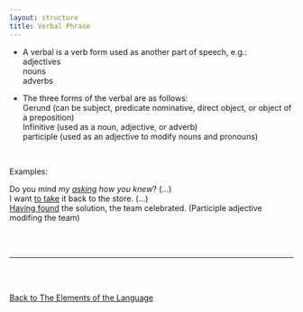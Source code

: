 ```yaml
---
layout: structure
title: Verbal Phrase
---
```


* A verbal is a verb form used as another part of speech, e.g.:  
adjectives  
nouns  
adverbs  


* The three forms of the verbal are as follows:  
Gerund  (can be subject, predicate nominative, direct object, or object of a preposition)  
Infinitive (used as a noun, adjective, or adverb)   
participle  (used as an adjective to modify nouns and pronouns)  
<br/>  


Examples:  

Do you mind *my <ins>asking</ins> how you knew*?  (...)  
I want <ins>to take</ins> it back to the store. (...)  
<ins>Having found</ins> the solution, the team celebrated. (Participle adjective modifing the team)   



<br/>
<br/>

---

<br/>
<br/>

[Back to The Elements of the Language]({{site.baseurl}}/structures/the-elements-of-the-language)